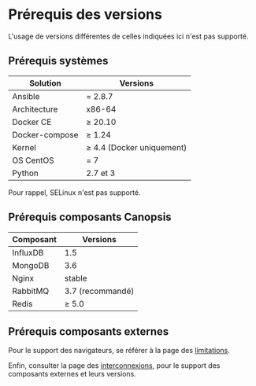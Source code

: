 # Prérequis des versions

L'usage de versions différentes de celles indiquées ici n'est pas supporté.

## Prérequis systèmes

Solution       | Versions   |
---------------|------------|
Ansible        | = 2.8.7    |
Architecture   | x86-64     |
Docker CE      | ≥ 20.10    |
Docker-compose | ≥ 1.24     |
Kernel         | ≥ 4.4 (Docker uniquement) |
OS CentOS      | = 7        |
Python         | 2.7 et 3   |

Pour rappel, SELinux n'est pas supporté. 

## Prérequis composants Canopsis

Composant | Versions         |
----------|------------------|
InfluxDB  | 1.5              |
MongoDB   | 3.6              |
Nginx     | stable           |
RabbitMQ  | 3.7 (recommandé) |
Redis     | ≥ 5.0            |

## Prérequis composants externes

Pour le support des navigateurs, se référer à la page des [limitations](../../guide-utilisation/limitations/index.md#compatibilite-des-anciens-navigateurs).

Enfin, consulter la page des [interconnexions](../../interconnexions/index.md), pour le support des composants externes et leurs versions.
